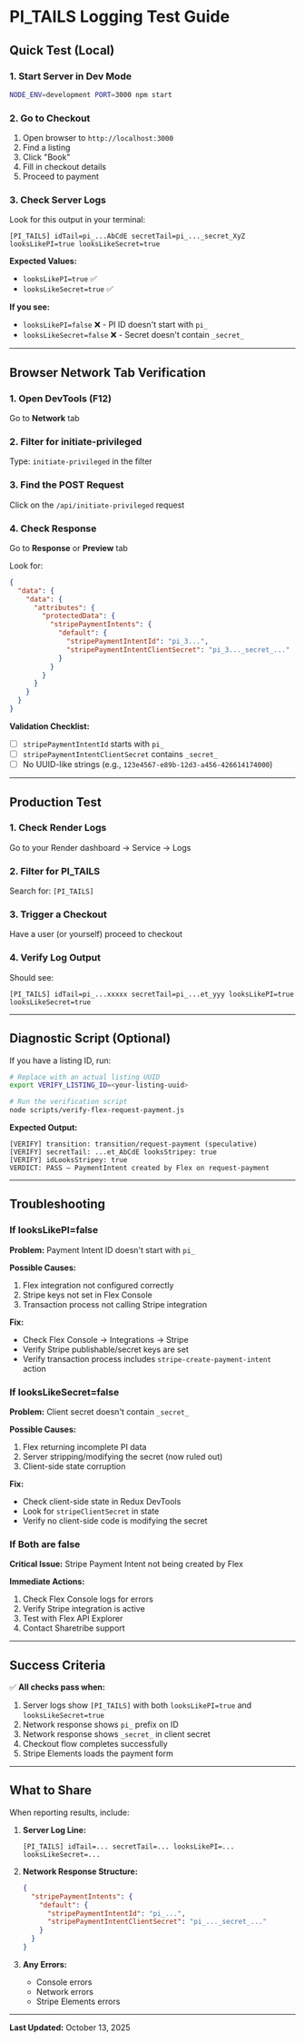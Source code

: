 # PI_TAILS Logging Test Guide

## Quick Test (Local)

### 1. Start Server in Dev Mode

```bash
NODE_ENV=development PORT=3000 npm start
```

### 2. Go to Checkout

1. Open browser to `http://localhost:3000`
2. Find a listing
3. Click "Book"
4. Fill in checkout details
5. Proceed to payment

### 3. Check Server Logs

Look for this output in your terminal:

```
[PI_TAILS] idTail=pi_...AbCdE secretTail=pi_..._secret_XyZ looksLikePI=true looksLikeSecret=true
```

**Expected Values:**
- `looksLikePI=true` ✅
- `looksLikeSecret=true` ✅

**If you see:**
- `looksLikePI=false` ❌ - PI ID doesn't start with `pi_`
- `looksLikeSecret=false` ❌ - Secret doesn't contain `_secret_`

---

## Browser Network Tab Verification

### 1. Open DevTools (F12)

Go to **Network** tab

### 2. Filter for initiate-privileged

Type: `initiate-privileged` in the filter

### 3. Find the POST Request

Click on the `/api/initiate-privileged` request

### 4. Check Response

Go to **Response** or **Preview** tab

Look for:
```json
{
  "data": {
    "data": {
      "attributes": {
        "protectedData": {
          "stripePaymentIntents": {
            "default": {
              "stripePaymentIntentId": "pi_3...",
              "stripePaymentIntentClientSecret": "pi_3..._secret_..."
            }
          }
        }
      }
    }
  }
}
```

**Validation Checklist:**
- [ ] `stripePaymentIntentId` starts with `pi_`
- [ ] `stripePaymentIntentClientSecret` contains `_secret_`
- [ ] No UUID-like strings (e.g., `123e4567-e89b-12d3-a456-426614174000`)

---

## Production Test

### 1. Check Render Logs

Go to your Render dashboard → Service → Logs

### 2. Filter for PI_TAILS

Search for: `[PI_TAILS]`

### 3. Trigger a Checkout

Have a user (or yourself) proceed to checkout

### 4. Verify Log Output

Should see:
```
[PI_TAILS] idTail=pi_...xxxxx secretTail=pi_...et_yyy looksLikePI=true looksLikeSecret=true
```

---

## Diagnostic Script (Optional)

If you have a listing ID, run:

```bash
# Replace with an actual listing UUID
export VERIFY_LISTING_ID=<your-listing-uuid>

# Run the verification script
node scripts/verify-flex-request-payment.js
```

**Expected Output:**
```
[VERIFY] transition: transition/request-payment (speculative)
[VERIFY] secretTail: ...et_AbCdE looksStripey: true
[VERIFY] idLooksStripey: true
VERDICT: PASS — PaymentIntent created by Flex on request-payment
```

---

## Troubleshooting

### If looksLikePI=false

**Problem:** Payment Intent ID doesn't start with `pi_`

**Possible Causes:**
1. Flex integration not configured correctly
2. Stripe keys not set in Flex Console
3. Transaction process not calling Stripe integration

**Fix:**
- Check Flex Console → Integrations → Stripe
- Verify Stripe publishable/secret keys are set
- Verify transaction process includes `stripe-create-payment-intent` action

### If looksLikeSecret=false

**Problem:** Client secret doesn't contain `_secret_`

**Possible Causes:**
1. Flex returning incomplete PI data
2. Server stripping/modifying the secret (now ruled out)
3. Client-side state corruption

**Fix:**
- Check client-side state in Redux DevTools
- Look for `stripeClientSecret` in state
- Verify no client-side code is modifying the secret

### If Both are false

**Critical Issue:** Stripe Payment Intent not being created by Flex

**Immediate Actions:**
1. Check Flex Console logs for errors
2. Verify Stripe integration is active
3. Test with Flex API Explorer
4. Contact Sharetribe support

---

## Success Criteria

✅ **All checks pass when:**

1. Server logs show `[PI_TAILS]` with both `looksLikePI=true` and `looksLikeSecret=true`
2. Network response shows `pi_` prefix on ID
3. Network response shows `_secret_` in client secret
4. Checkout flow completes successfully
5. Stripe Elements loads the payment form

---

## What to Share

When reporting results, include:

1. **Server Log Line:**
   ```
   [PI_TAILS] idTail=... secretTail=... looksLikePI=... looksLikeSecret=...
   ```

2. **Network Response Structure:**
   ```json
   {
     "stripePaymentIntents": {
       "default": {
         "stripePaymentIntentId": "pi_...",
         "stripePaymentIntentClientSecret": "pi_..._secret_..."
       }
     }
   }
   ```

3. **Any Errors:**
   - Console errors
   - Network errors
   - Stripe Elements errors

---

**Last Updated:** October 13, 2025

